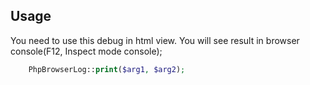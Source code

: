 ## Usage
You need to use this debug in html view.
You will see result in browser console(F12, Inspect mode console);
```php
    PhpBrowserLog::print($arg1, $arg2);
```
